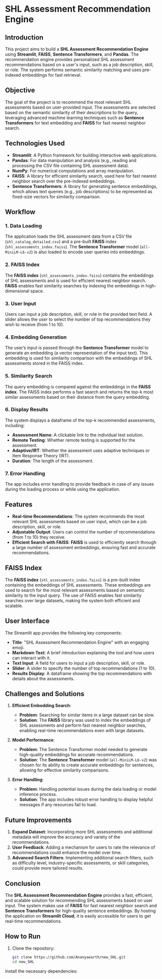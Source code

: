 # SHL Assessment Recommendation Engine

## Introduction

This project aims to build a **SHL Assessment Recommendation Engine** using **Streamlit**, **FAISS**, **Sentence Transformers**, and **Pandas**. The recommendation engine provides personalized SHL assessment recommendations based on a user's input, such as a job description, skill, or role. The system performs semantic similarity matching and uses pre-indexed embeddings for fast retrieval.

## Objective

The goal of the project is to recommend the most relevant SHL assessments based on user-provided input. The assessments are selected based on the semantic similarity of their descriptions to the query, leveraging advanced machine learning techniques such as **Sentence Transformers** for text embedding and **FAISS** for fast nearest neighbor search.

## Technologies Used

- **Streamlit**: A Python framework for building interactive web applications.
- **Pandas**: For data manipulation and analysis (e.g., reading and processing the CSV file containing SHL assessment data).
- **NumPy**: For numerical computations and array manipulation.
- **FAISS**: A library for efficient similarity search, used here for fast nearest neighbor search over the pre-indexed embeddings.
- **Sentence Transformers**: A library for generating sentence embeddings, which allows text queries (e.g., job descriptions) to be represented as fixed-size vectors for similarity comparison.

## Workflow

### 1. Data Loading
The application loads the SHL assessment data from a CSV file (`shl_catalog_detailed.csv`) and a pre-built **FAISS** index (`shl_assessments_index.faiss`). The **Sentence Transformer** model (`all-MiniLM-L6-v2`) is also loaded to encode user queries into embeddings.

### 2. FAISS Index
The **FAISS index** (`shl_assessments_index.faiss`) contains the embeddings of SHL assessments and is used for efficient nearest neighbor search. **FAISS** enables fast similarity searches by indexing the embeddings in high-dimensional space.

### 3. User Input
Users can input a job description, skill, or role in the provided text field. A slider allows the user to select the number of top recommendations they wish to receive (from 1 to 10).

### 4. Embedding Generation
The user’s input is passed through the **Sentence Transformer** model to generate an embedding (a vector representation of the input text). This embedding is used for similarity comparison with the embeddings of SHL assessments stored in the FAISS index.

### 5. Similarity Search
The query embedding is compared against the embeddings in the **FAISS index**. The FAISS index performs a fast search and returns the top-k most similar assessments based on their distance from the query embedding.

### 6. Display Results
The system displays a dataframe of the top-k recommended assessments, including:
- **Assessment Name**: A clickable link to the individual test solution.
- **Remote Testing**: Whether remote testing is supported for the assessment.
- **Adaptive/IRT**: Whether the assessment uses adaptive techniques or Item Response Theory (IRT).
- **Duration**: The length of the assessment.

### 7. Error Handling
The app includes error handling to provide feedback in case of any issues during the loading process or while using the application.

## Features

- **Real-time Recommendations**: The system recommends the most relevant SHL assessments based on user input, which can be a job description, skill, or role.
- **Adjustable Output**: Users can control the number of recommendations (from 1 to 10) they receive.
- **Efficient Search with FAISS**: **FAISS** is used to efficiently search through a large number of assessment embeddings, ensuring fast and accurate recommendations.

## FAISS Index

The **FAISS index** (`shl_assessments_index.faiss`) is a pre-built index containing the embeddings of SHL assessments. These embeddings are used to search for the most relevant assessments based on semantic similarity to the input query. The use of FAISS enables fast similarity searches over large datasets, making the system both efficient and scalable.

## User Interface

The Streamlit app provides the following key components:

- **Title**: "SHL Assessment Recommendation Engine" with an engaging emoji.
- **Markdown Text**: A brief introduction explaining the tool and how users can interact with it.
- **Text Input**: A field for users to input a job description, skill, or role.
- **Slider**: A slider to specify the number of top recommendations (1 to 10).
- **Results Display**: A dataframe showing the top recommendations with details about the assessments.

## Challenges and Solutions

1. **Efficient Embedding Search**:
   - **Problem**: Searching for similar items in a large dataset can be slow.
   - **Solution**: The **FAISS** library was used to index the embeddings of SHL assessments and perform fast nearest neighbor searches, enabling real-time recommendations even with large datasets.

2. **Model Performance**:
   - **Problem**: The Sentence Transformer model needed to generate high-quality embeddings for accurate recommendations.
   - **Solution**: The **Sentence Transformer** model (`all-MiniLM-L6-v2`) was chosen for its ability to create accurate embeddings for sentences, allowing for effective similarity comparisons.

3. **Error Handling**:
   - **Problem**: Handling potential issues during the data loading or model inference process.
   - **Solution**: The app includes robust error handling to display helpful messages if any resources fail to load.

## Future Improvements

1. **Expand Dataset**: Incorporating more SHL assessments and additional metadata will improve the accuracy and variety of the recommendations.
2. **User Feedback**: Adding a mechanism for users to rate the relevance of recommendations could enhance the model over time.
3. **Advanced Search Filters**: Implementing additional search filters, such as difficulty level, industry-specific assessments, or skill categories, could provide more tailored results.

## Conclusion

The **SHL Assessment Recommendation Engine** provides a fast, efficient, and scalable solution for recommending SHL assessments based on user input. The system makes use of **FAISS** for fast nearest neighbor search and **Sentence Transformers** for high-quality sentence embeddings. By hosting the application on **Streamlit Cloud**, it is easily accessible for users to get real-time recommendations.

## How to Run

1. Clone the repository:
   ```bash
   git clone https://github.com/Ananyaearth/new_SHL.git
   cd new_SHL
Install the necessary dependencies:

